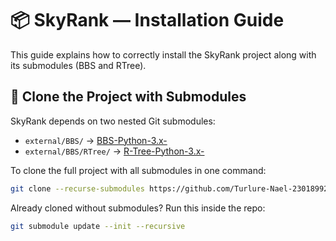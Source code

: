 # 📦 SkyRank — Installation Guide

This guide explains how to correctly install the SkyRank project along with its submodules (BBS and RTree).

## 🚀 Clone the Project with Submodules

SkyRank depends on two nested Git submodules:
- `external/BBS/` → [BBS-Python-3.x-](https://github.com/Turlure-Nael-23018992/BBS-Python-3.x-.git)
- `external/BBS/RTree/` → [R-Tree-Python-3.x-](https://github.com/Turlure-Nael-23018992/R-Tree-Python-3.x-.git)

To clone the full project with all submodules in one command:

```bash
git clone --recurse-submodules https://github.com/Turlure-Nael-23018992/SkyRank.git
```
Already cloned without submodules? Run this inside the repo:
```bash
git submodule update --init --recursive